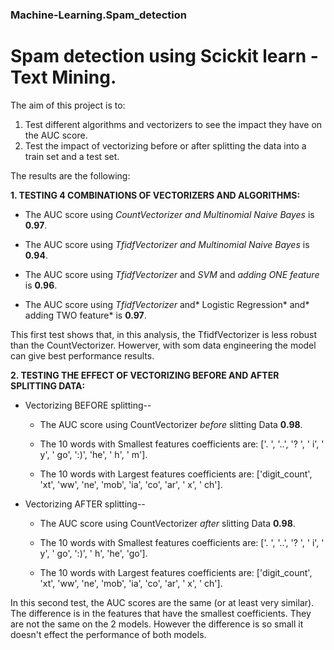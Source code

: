### Machine-Learning.Spam_detection
# Spam detection using Scickit learn - Text Mining.

The aim of this project is to:
1. Test different algorithms and vectorizers to see the impact they have on the AUC score. 
2. Test the impact of vectorizing before or after splitting the data into a train set and a test set. 



The results are the following: 

**1. TESTING 4 COMBINATIONS OF VECTORIZERS AND ALGORITHMS:**
   - The AUC score using *CountVectorizer *and* Multinomial Naive Bayes* is **0.97**.
   
   - The AUC score using *TfidfVectorizer *and* Multinomial Naive Bayes* is **0.94**.
   
   - The AUC score using *TfidfVectorizer* and *SVM* and *adding ONE feature* is **0.96**.
   
   - The AUC score using *TfidfVectorizer* and* Logistic Regression* and* adding TWO feature* is **0.97**.

This first test shows that, in this analysis, the TfidfVectorizer is less robust than the CountVectorizer. Howerver, with som data engineering the model can give best performance results. 


**2. TESTING THE EFFECT OF VECTORIZING BEFORE AND AFTER SPLITTING DATA:**

   - Vectorizing BEFORE splitting--

      - The AUC score using CountVectorizer *before* slitting Data **0.98**.

      - The 10 words with Smallest features coefficients are: ['. ', '..', '? ', ' i', ' y', ' go', ':)', 'he', ' h', ' m'].

      - The 10 words with Largest features coefficients are: ['digit_count', 'xt', 'ww', 'ne', 'mob', 'ia', 'co', 'ar', ' x', ' ch'].

   - Vectorizing AFTER splitting--

      - The AUC score using CountVectorizer *after* slitting Data **0.98**.

      - The 10 words with Smallest features coefficients are: ['. ', '..', '? ', ' i', ' y', ' go', ':)', ' h', 'he', 'go'].

      - The 10 words with Largest features coefficients are: ['digit_count', 'xt', 'ww', 'ne', 'mob', 'ia', 'co', 'ar', ' x', ' ch'].

In this second test, the AUC scores are the same (or at least very similar). The difference is in the features that have the smallest coefficients. They are not the same on the 2 models. However the difference is so small it doesn't effect the performance of both models. 
